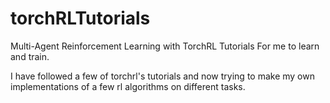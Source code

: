 # torchRLTutorials
Multi-Agent Reinforcement Learning with TorchRL Tutorials
For me to learn and train.

I have followed a few of torchrl's tutorials and now trying to make my own implementations of a few rl algorithms on different tasks.